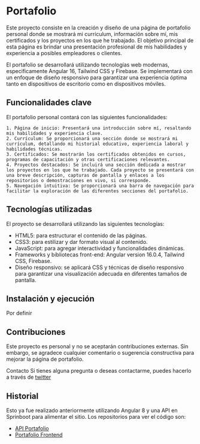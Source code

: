 # Portafolio
Este proyecto consiste en la creación y diseño de una página de portafolio personal donde se mostrará mi currículum, información sobre mí, mis certificados y los proyectos en los que he trabajado. El objetivo principal de esta página es brindar una presentación profesional de mis habilidades y experiencia a posibles empleadores o clientes.

El portafolio se desarrollará utilizando tecnologías web modernas, especificamente Angular 16, Tailwind CSS y Firebase. Se implementará con un enfoque de diseño responsivo para garantizar una experiencia óptima tanto en dispositivos de escritorio como en dispositivos móviles.

## Funcionalidades clave
El portafolio personal contará con las siguientes funcionalidades:

    1. Página de inicio: Presentará una introducción sobre mí, resaltando mis habilidades y experiencia clave.
    2. Currículum: Se proporcionará una sección donde se mostrará mi currículum, detallando mi historial educativo, experiencia laboral y habilidades técnicas.
    3. Certificados: Se mostrarán los certificados obtenidos en cursos, programas de capacitación y otras certificaciones relevantes.
    4. Proyectos destacados: Se incluirá una sección dedicada a mostrar los proyectos en los que he trabajado. Cada proyecto se presentará con una breve descripción, capturas de pantalla y enlaces a los repositorios o demostraciones en vivo, si corresponde.
    5. Navegación intuitiva: Se proporcionará una barra de navegación para facilitar la exploración de las diferentes secciones del portafolio.

## Tecnologías utilizadas
El proyecto se desarrollará utilizando las siguientes tecnologías:

- HTML5: para estructurar el contenido de las páginas.
- CSS3: para estilizar y dar formato visual al contenido.
- JavaScript: para agregar interactividad y funcionalidades dinámicas.
- Frameworks y bibliotecas front-end: Angular version 16.0.4, Tailwind CSS, Firebase.
- Diseño responsivo: se aplicará CSS y técnicas de diseño responsivo para garantizar una visualización adecuada en diferentes tamaños de pantalla.

## Instalación y ejecución
Por definir

## Contribuciones
Este proyecto es personal y no se aceptarán contribuciones externas. Sin embargo, se agradece cualquier comentario o sugerencia constructiva para mejorar la página de portafolio.

Contacto
Si tienes alguna pregunta o deseas contactarme, puedes hacerlo a través de [twitter](https://twitter.com/crisortegamu)

## Historial
Esto ya fue realizado anteriormente utilizando Angular 8 y una API en Sprinboot para alimentar el sitio. Los repositorios para ver el código son:
- [API Portafolio](https://github.com/crisortegamunoz/first-portfolio-api)
- [Portafolio Frontend](https://github.com/crisortegamunoz/fisrt-portoflio-angular)
